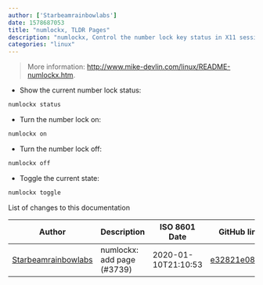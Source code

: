 ```yaml
---
author: ['Starbeamrainbowlabs']
date: 1578687053
title: "numlockx, TLDR Pages"
description: "numlockx, Control the number lock key status in X11 sessions."
categories: "linux"
---
```

> More information: <http://www.mike-devlin.com/linux/README-numlockx.htm>.

- Show the current number lock status:

```bash
numlockx status
```

- Turn the number lock on:

```bash
numlockx on
```

- Turn the number lock off:

```bash
numlockx off
```

- Toggle the current state:

```bash
numlockx toggle
```
List of changes to this documentation


Author | Description | ISO 8601 Date | GitHub link
------|-----|-----|-----
[Starbeamrainbowlabs](mailto:sbrl@starbeamrainbowlabs.com) | numlockx: add page (#3739) | 2020-01-10T21:10:53 | [e32821e08c8d](https://github.com/tldr-pages/tldr/commit/e32821e08c8d52ab40868b8252178d3a8a747af9)

